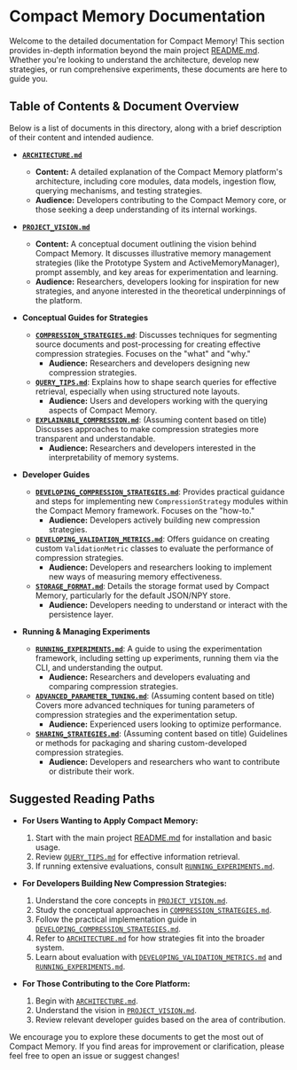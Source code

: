 # Compact Memory Documentation

Welcome to the detailed documentation for Compact Memory! This section provides in-depth information beyond the main project [README.md](../README.md). Whether you're looking to understand the architecture, develop new strategies, or run comprehensive experiments, these documents are here to guide you.

## Table of Contents & Document Overview

Below is a list of documents in this directory, along with a brief description of their content and intended audience.

*   **[`ARCHITECTURE.md`](./ARCHITECTURE.md)**
    *   **Content:** A detailed explanation of the Compact Memory platform's architecture, including core modules, data models, ingestion flow, querying mechanisms, and testing strategies.
    *   **Audience:** Developers contributing to the Compact Memory core, or those seeking a deep understanding of its internal workings.

*   **[`PROJECT_VISION.md`](./PROJECT_VISION.md)**
    *   **Content:** A conceptual document outlining the vision behind Compact Memory. It discusses illustrative memory management strategies (like the Prototype System and ActiveMemoryManager), prompt assembly, and key areas for experimentation and learning.
    *   **Audience:** Researchers, developers looking for inspiration for new strategies, and anyone interested in the theoretical underpinnings of the platform.

*   **Conceptual Guides for Strategies**
    *   **[`COMPRESSION_STRATEGIES.md`](./COMPRESSION_STRATEGIES.md)**: Discusses techniques for segmenting source documents and post-processing for creating effective compression strategies. Focuses on the "what" and "why."
        *   **Audience:** Researchers and developers designing new compression strategies.
    *   **[`QUERY_TIPS.md`](./QUERY_TIPS.md)**: Explains how to shape search queries for effective retrieval, especially when using structured note layouts.
        *   **Audience:** Users and developers working with the querying aspects of Compact Memory.
    *   **[`EXPLAINABLE_COMPRESSION.md`](./EXPLAINABLE_COMPRESSION.md)**: (Assuming content based on title) Discusses approaches to make compression strategies more transparent and understandable.
        *   **Audience:** Researchers and developers interested in the interpretability of memory systems.

*   **Developer Guides**
    *   **[`DEVELOPING_COMPRESSION_STRATEGIES.md`](./DEVELOPING_COMPRESSION_STRATEGIES.md)**: Provides practical guidance and steps for implementing new `CompressionStrategy` modules within the Compact Memory framework. Focuses on the "how-to."
        *   **Audience:** Developers actively building new compression strategies.
    *   **[`DEVELOPING_VALIDATION_METRICS.md`](./DEVELOPING_VALIDATION_METRICS.md)**: Offers guidance on creating custom `ValidationMetric` classes to evaluate the performance of compression strategies.
        *   **Audience:** Developers and researchers looking to implement new ways of measuring memory effectiveness.
    *   **[`STORAGE_FORMAT.md`](./STORAGE_FORMAT.md)**: Details the storage format used by Compact Memory, particularly for the default JSON/NPY store.
        *   **Audience:** Developers needing to understand or interact with the persistence layer.

*   **Running & Managing Experiments**
    *   **[`RUNNING_EXPERIMENTS.md`](./RUNNING_EXPERIMENTS.md)**: A guide to using the experimentation framework, including setting up experiments, running them via the CLI, and understanding the output.
        *   **Audience:** Researchers and developers evaluating and comparing compression strategies.
    *   **[`ADVANCED_PARAMETER_TUNING.md`](./ADVANCED_PARAMETER_TUNING.md)**: (Assuming content based on title) Covers more advanced techniques for tuning parameters of compression strategies and the experimentation setup.
        *   **Audience:** Experienced users looking to optimize performance.
    *   **[`SHARING_STRATEGIES.md`](./SHARING_STRATEGIES.md)**: (Assuming content based on title) Guidelines or methods for packaging and sharing custom-developed compression strategies.
        *   **Audience:** Developers and researchers who want to contribute or distribute their work.

## Suggested Reading Paths

*   **For Users Wanting to Apply Compact Memory:**
    1.  Start with the main project [README.md](../README.md) for installation and basic usage.
    2.  Review [`QUERY_TIPS.md`](./QUERY_TIPS.md) for effective information retrieval.
    3.  If running extensive evaluations, consult [`RUNNING_EXPERIMENTS.md`](./RUNNING_EXPERIMENTS.md).

*   **For Developers Building New Compression Strategies:**
    1.  Understand the core concepts in [`PROJECT_VISION.md`](./PROJECT_VISION.md).
    2.  Study the conceptual approaches in [`COMPRESSION_STRATEGIES.md`](./COMPRESSION_STRATEGIES.md).
    3.  Follow the practical implementation guide in [`DEVELOPING_COMPRESSION_STRATEGIES.md`](./DEVELOPING_COMPRESSION_STRATEGIES.md).
    4.  Refer to [`ARCHITECTURE.md`](./ARCHITECTURE.md) for how strategies fit into the broader system.
    5.  Learn about evaluation with [`DEVELOPING_VALIDATION_METRICS.md`](./DEVELOPING_VALIDATION_METRICS.md) and [`RUNNING_EXPERIMENTS.md`](./RUNNING_EXPERIMENTS.md).

*   **For Those Contributing to the Core Platform:**
    1.  Begin with [`ARCHITECTURE.md`](./ARCHITECTURE.md).
    2.  Understand the vision in [`PROJECT_VISION.md`](./PROJECT_VISION.md).
    3.  Review relevant developer guides based on the area of contribution.

We encourage you to explore these documents to get the most out of Compact Memory. If you find areas for improvement or clarification, please feel free to open an issue or suggest changes!
